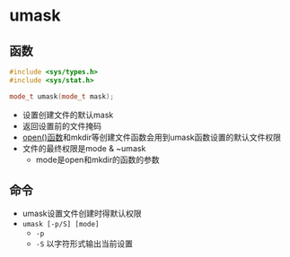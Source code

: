 # umask

## 函数   

```c++
#include <sys/types.h>
#include <sys/stat.h>

mode_t umask(mode_t mask);
```

- 设置创建文件的默认mask
- 返回设置前的文件掩码
- [open()函数](Linux_file_fd_open()函数.md)和mkdir等创建文件函数会用到umask函数设置的默认文件权限
- 文件的最终权限是mode & ~umask
  - mode是open和mkdir的函数的参数
  
## 命令

 - umask设置文件创建时得默认权限
 - `umask [-p/S] [mode]`
   - `-p`  
   -  `-S` 以字符形式输出当前设置
   